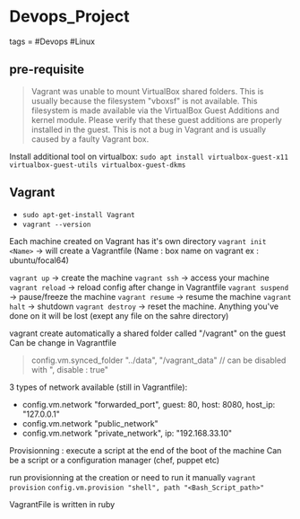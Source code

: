 # Devops_Project
tags = #Devops #Linux 


## pre-requisite 
>Vagrant was unable to mount VirtualBox shared folders. This is usually
because the filesystem "vboxsf" is not available. This filesystem is
made available via the VirtualBox Guest Additions and kernel module.
Please verify that these guest additions are properly installed in the
guest. This is not a bug in Vagrant and is usually caused by a faulty
Vagrant box. 

Install additional tool on virtualbox: 
`sudo apt install virtualbox-guest-x11 virtualbox-guest-utils virtualbox-guest-dkms`



## Vagrant 

- `sudo apt-get-install Vagrant`
- `vagrant --version`

Each machine created on Vagrant has it's own directory
`vagrant init <Name>` -> will create a Vagrantfile (Name : box name on vagrant ex : ubuntu/focal64)

`vagrant up` -> create the machine
`vagrant ssh` -> access your machine
`vagrant reload` -> reload config after change in Vagrantfile
`vagrant suspend` -> pause/freeze the machine 
`vagrant resume` -> resume the machine 
`vagrant halt` -> shutdown
`vagrant destroy` -> reset the machine. Anything you've done on it will be lost (exept any file on the sahre directory)

vagrant create automatically a shared folder called "/vagrant" on the guest
Can be change in Vagrantfile
> config.vm.synced_folder "../data", "/vagrant_data" // can be disabled with ", disable : true"

3 types of network available (still in Vagrantfile):
- config.vm.network "forwarded_port", guest: 80, host: 8080, host_ip: "127.0.0.1"
- config.vm.network "public_network"
- config.vm.network "private_network", ip: "192.168.33.10"

Provisionning : execute a script at the end of the boot of the machine
Can be a script or a configuration manager (chef, puppet etc)

run provisionning at the creation or need to run it manually `vagrant provision`
`config.vm.provision "shell", path "<Bash_Script_path>"`

VagrantFile is written in ruby